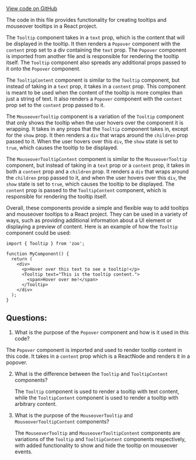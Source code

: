 [View code on GitHub](zoo-labs/zoo/blob/master/core/src/components/Tooltip/index.tsx)

The code in this file provides functionality for creating tooltips and mouseover tooltips in a React project. 

The `Tooltip` component takes in a `text` prop, which is the content that will be displayed in the tooltip. It then renders a `Popover` component with the `content` prop set to a div containing the `text` prop. The `Popover` component is imported from another file and is responsible for rendering the tooltip itself. The `Tooltip` component also spreads any additional props passed to it onto the `Popover` component.

The `TooltipContent` component is similar to the `Tooltip` component, but instead of taking in a `text` prop, it takes in a `content` prop. This component is meant to be used when the content of the tooltip is more complex than just a string of text. It also renders a `Popover` component with the `content` prop set to the `content` prop passed to it.

The `MouseoverTooltip` component is a variation of the `Tooltip` component that only shows the tooltip when the user hovers over the component it is wrapping. It takes in any props that the `Tooltip` component takes in, except for the `show` prop. It then renders a `div` that wraps around the `children` prop passed to it. When the user hovers over this `div`, the `show` state is set to `true`, which causes the tooltip to be displayed.

The `MouseoverTooltipContent` component is similar to the `MouseoverTooltip` component, but instead of taking in a `text` prop or a `content` prop, it takes in both a `content` prop and a `children` prop. It renders a `div` that wraps around the `children` prop passed to it, and when the user hovers over this `div`, the `show` state is set to `true`, which causes the tooltip to be displayed. The `content` prop is passed to the `TooltipContent` component, which is responsible for rendering the tooltip itself.

Overall, these components provide a simple and flexible way to add tooltips and mouseover tooltips to a React project. They can be used in a variety of ways, such as providing additional information about a UI element or displaying a preview of content. Here is an example of how the `Tooltip` component could be used:

```
import { Tooltip } from 'zoo';

function MyComponent() {
  return (
    <div>
      <p>Hover over this text to see a tooltip!</p>
      <Tooltip text="This is the tooltip content.">
        <span>Hover over me!</span>
      </Tooltip>
    </div>
  );
}
```
## Questions: 
 1. What is the purpose of the `Popover` component and how is it used in this code?
   
   The `Popover` component is imported and used to render tooltip content in this code. It takes in a `content` prop which is a ReactNode and renders it in a popover.

2. What is the difference between the `Tooltip` and `TooltipContent` components?
   
   The `Tooltip` component is used to render a tooltip with text content, while the `TooltipContent` component is used to render a tooltip with arbitrary content.

3. What is the purpose of the `MouseoverTooltip` and `MouseoverTooltipContent` components?
   
   The `MouseoverTooltip` and `MouseoverTooltipContent` components are variations of the `Tooltip` and `TooltipContent` components respectively, with added functionality to show and hide the tooltip on mouseover events.